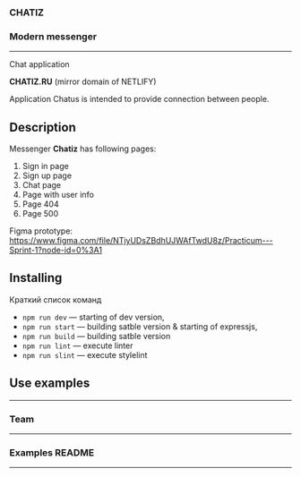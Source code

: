 ### CHATIZ

### Modern messenger
---

Chat application

**CHATIZ.RU**
(mirror domain of NETLIFY)

Application Chatus is intended to provide connection between people.
## Description

Messenger **Chatiz** has following pages:
1. Sign in page
2. Sign up page
3. Chat page
4. Page with user info
5. Page 404
6. Page 500

Figma prototype: 
https://www.figma.com/file/NTjyUDsZBdhUJWAfTwdU8z/Practicum---Sprint-1?node-id=0%3A1

## Installing

Краткий список команд

- `npm run dev` — starting of dev version,
- `npm run start` — building satble version & starting of expressjs,
- `npm run build` — building satble version
- `npm run lint` — execute linter
- `npm run slint` — execute stylelint

## **Use examples**

-----
### **Team**

-----

### **Examples README**

-----